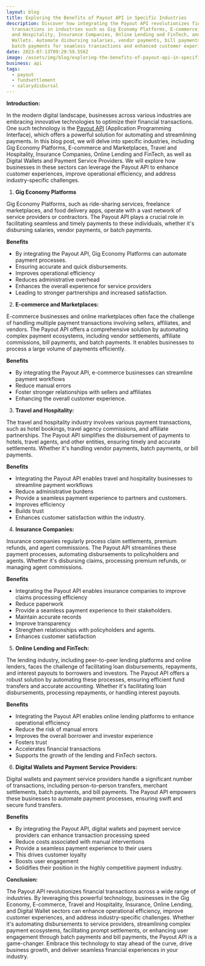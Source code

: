 ```yaml
---
layout: blog
title: Exploring the Benefits of Payout API in Specific Industries
description: Discover how integrating the Payout API revolutionizes financial
  transactions in industries such as Gig Economy Platforms, E-commerce, Travel
  and Hospitality, Insurance Companies, Online Lending and FinTech, and Digital
  Wallets. Automate disbursing salaries, vendor payments, bill payments, and
  batch payments for seamless transactions and enhanced customer experiences.
date: 2023-07-13T09:29:59.556Z
image: /assets/img/blog/exploring-the-benefits-of-payout-api-in-specific-industries-5-.png
business: api
tags:
  - payout
  - fundsettlement
  - salarydisbursal
---
```

<!--StartFragment-->

**Introduction:**

In the modern digital landscape, businesses across various industries are embracing innovative technologies to optimize their financial transactions. One such technology is the [Payout API](https://eko.in/developers/eps/fund-settlement-api) (Application Programming Interface), which offers a powerful solution for automating and streamlining payments. In this blog post, we will delve into specific industries, including Gig Economy Platforms, E-commerce and Marketplaces, Travel and Hospitality, Insurance Companies, Online Lending and FinTech, as well as Digital Wallets and Payment Service Providers. We will explore how businesses in these sectors can leverage the Payout API to enhance customer experiences, improve operational efficiency, and address industry-specific challenges.

1. **Gig Economy Platforms**

Gig Economy Platforms, such as ride-sharing services, freelance marketplaces, and food delivery apps, operate with a vast network of service providers or contractors. The Payout API plays a crucial role in facilitating seamless and timely payments to these individuals, whether it's disbursing salaries, vendor payments, or batch payments. 

**Benefits**

* By integrating the Payout API, Gig Economy Platforms can automate payment processes.
* Ensuring accurate and quick disbursements.
* Improves operational efficiency
* Reduces administrative overhead
* Enhances the overall experience for service providers
* Leading to stronger partnerships and increased satisfaction.



2. **E-commerce and Marketplaces:**

E-commerce businesses and online marketplaces often face the challenge of handling multiple payment transactions involving sellers, affiliates, and vendors. The Payout API offers a comprehensive solution by automating complex payment ecosystems, including vendor settlements, affiliate commissions, bill payments, and batch payments. It enables businesses to process a large volume of payments efficiently.

**Benefits**

* By integrating the Payout API, e-commerce businesses can streamline payment workflows
* Reduce manual errors
* Foster stronger relationships with sellers and affiliates
* Enhancing the overall customer experience.

3. **Travel and Hospitality:**

The travel and hospitality industry involves various payment transactions, such as hotel bookings, travel agency commissions, and affiliate partnerships. The Payout API simplifies the disbursement of payments to hotels, travel agents, and other entities, ensuring timely and accurate settlements. Whether it's handling vendor payments, batch payments, or bill payments.

**Benefits**

* Integrating the Payout API enables travel and hospitality businesses to streamline payment workflows
* Reduce administrative burdens
* Provide a seamless payment experience to partners and customers.
* Improves efficiency
* Builds trust
* Enhances customer satisfaction within the industry.

4. **Insurance Companies:**

Insurance companies regularly process claim settlements, premium refunds, and agent commissions. The Payout API streamlines these payment processes, automating disbursements to policyholders and agents. Whether it's disbursing claims, processing premium refunds, or managing agent commissions.

**Benefits**

* Integrating the Payout API enables insurance companies to improve claims processing efficiency
* Reduce paperwork
* Provide a seamless payment experience to their stakeholders.
* Maintain accurate records
* Improve transparency 
* Strengthen relationships with policyholders and agents.
* Enhances customer satisfaction

5. **Online Lending and FinTech:**

The lending industry, including peer-to-peer lending platforms and online lenders, faces the challenge of facilitating loan disbursements, repayments, and interest payouts to borrowers and investors. The Payout API offers a robust solution by automating these processes, ensuring efficient fund transfers and accurate accounting. Whether it's facilitating loan disbursements, processing repayments, or handling interest payouts.

**Benefits**

* Integrating the Payout API enables online lending platforms to enhance operational efficiency
* Reduce the risk of manual errors
* Improves the overall borrower and investor experience
* Fosters trust
* Accelerates financial transactions
* Supports the growth of the lending and FinTech sectors.

6. **Digital Wallets and Payment Service Providers:**

Digital wallets and payment service providers handle a significant number of transactions, including person-to-person transfers, merchant settlements, batch payments, and bill payments. The Payout API empowers these businesses to automate payment processes, ensuring swift and secure fund transfers. 

**Benefits**

* By integrating the Payout API, digital wallets and payment service providers can enhance transaction processing speed
* Reduce costs associated with manual interventions
* Provide a seamless payment experience to their users
* This drives customer loyalty
* Boosts user engagement
* Solidifies their position in the highly competitive payment industry.

**Conclusion:**

The Payout API revolutionizes financial transactions across a wide range of industries. By leveraging this powerful technology, businesses in the Gig Economy, E-commerce, Travel and Hospitality, Insurance, Online Lending, and Digital Wallet sectors can enhance operational efficiency, improve customer experiences, and address industry-specific challenges. Whether it's automating disbursements to service providers, streamlining complex payment ecosystems, facilitating prompt settlements, or enhancing user engagement through batch payments and bill payments, the Payout API is a game-changer. Embrace this technology to stay ahead of the curve, drive business growth, and deliver seamless financial experiences in your industry.

<!--EndFragment-->